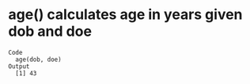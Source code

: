 # age() calculates age in years given dob and doe

    Code
      age(dob, doe)
    Output
      [1] 43


